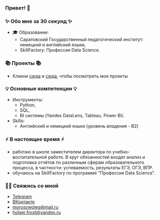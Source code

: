 ### Привет! 👋

### ✨ Обо мне за 30 секунд ✨ 
* 🎓 Образование:
  - Саратовский Государственный педагогический институт: немецкий и английский языки,
  - SkillFactory: Профессия Data Science.
  
### 📚 Проекты 📚

* Кликни [сюда](https://github.com/MorozovOV/morosowoleg/tree/main/project_0) и [сюда](https://github.com/MorozovOV/morosowoleg/tree/projects), чтобы посмотреть мои проекты

### 💡 Основные компетенции 💡
- Инструменты: 
    * Python,
    * SQL,
    * BI системы (Yandex DataLens, Tableau, Power BI).
- Skills:
    * Английский и немецкий языки (уровень владения - B2) 
    

### ⚡️ В настоящее время ⚡️
- работаю в школе заместителем директора по учебно-воспитательной работе. В круг обязанностей входит анализ и подготовка отчётов по различным сферам образовательного процесса, в частности: успеваемость, результаты ЕГЭ, ОГЭ, ВПР.
- обучаюсь на SkillFactory по программе "Профессия Data Science".

### 🙌🏻 Свяжись со мной
- [Telegram](https://t.me/holger_frost)
- [ВКонтакте](https://vk.com/holger_frost)
- morosowoleg@mail.ru
- holger.frost@yandex.ru
